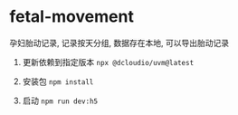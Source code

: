 # fetal-movement
孕妇胎动记录, 记录按天分组, 数据存在本地, 可以导出胎动记录

1. 更新依赖到指定版本
`npx @dcloudio/uvm@latest`

2. 安装包
`npm install`

3. 启动
`npm run dev:h5`